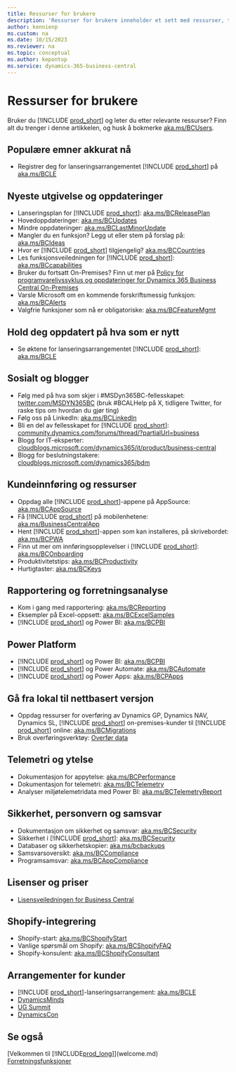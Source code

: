 ```yaml
---
title: Ressurser for brukere
description: 'Ressurser for brukere inneholder et sett med ressurser, tjenester og verktøy for å bruke Microsoft Dynamics 365 Business Central.'
author: kennienp
ms.custom: na
ms.date: 10/15/2023
ms.reviewer: na
ms.topic: conceptual
ms.author: kepontop
ms.service: dynamics-365-business-central
---
```


# Ressurser for brukere

Bruker du [!INCLUDE [prod_short](includes/prod_short.md)] og leter du etter relevante ressurser? Finn alt du trenger i denne artikkelen, og husk å bokmerke [aka.ms/BCUsers](https://aka.ms/BCUsers).

## Populære emner akkurat nå

- Registrer deg for lanseringsarrangementet [!INCLUDE [prod_short](includes/prod_short.md)] på [aka.ms/BCLE](https://aka.ms/BCLE)

## Nyeste utgivelse og oppdateringer  

- Lanseringsplan for [!INCLUDE [prod_short](includes/prod_short.md)]: [aka.ms/BCReleasePlan](https://aka.ms/BCReleasePlan) 
- Hovedoppdateringer: [aka.ms/BCUpdates](https://aka.ms/BCUpdates)
- Mindre oppdateringer: [aka.ms/BCLastMinorUpdate](https://aka.ms/BCLastMinorUpdate) 
- Mangler du en funksjon? Legg ut eller stem på forslag på: [aka.ms/BCIdeas](https://aka.ms/BCIdeas) 
- Hvor er [!INCLUDE [prod_short](includes/prod_short.md)] tilgjengelig? [aka.ms/BCCountries](https://aka.ms/BCCountries)
- Les funksjonsveiledningen for [!INCLUDE [prod_short](includes/prod_short.md)]: [aka.ms/BCcapabilities](https://aka.ms/BCcapabilities)
- Bruker du fortsatt On-Premises? Finn ut mer på [Policy for programvarelivssyklus og oppdateringer for Dynamics 365 Business Central On-Premises](/dynamics365/business-central/dev-itpro/terms/lifecycle-policy-on-premises)
- Varsle Microsoft om en kommende forskriftsmessig funksjon: [aka.ms/BCAlerts](https://aka.ms/BCAlerts)
- Valgfrie funksjoner som nå er obligatoriske: [aka.ms/BCFeatureMgmt](https://aka.ms/BCFeatureMgmt)

## Hold deg oppdatert på hva som er nytt

- Se øktene for lanseringsarrangementet [!INCLUDE [prod_short](includes/prod_short.md)]: [aka.ms/BCLE](https://aka.ms/BCLE) 

## Sosialt og blogger

- Følg med på hva som skjer i #MSDyn365BC-fellesskapet: [twitter.com/MSDYN365BC](https://twitter.com/MSDYN365BC) (bruk #BCALHelp på X, tidligere Twitter, for raske tips om hvordan du gjør ting) 
- Følg oss på LinkedIn: [aka.ms/BCLinkedIn](https://aka.ms/BCLinkedIn)
- Bli en del av fellesskapet for [!INCLUDE [prod_short](includes/prod_short.md)]: [community.dynamics.com/forums/thread/?partialUrl=business](https://community.dynamics.com/forums/thread/?partialUrl=business) 
- Blogg for IT-eksperter: [cloudblogs.microsoft.com/dynamics365/it/product/business-central](https://cloudblogs.microsoft.com/dynamics365/it/product/business-central/)
- Blogg for beslutningstakere: [cloudblogs.microsoft.com/dynamics365/bdm](https://cloudblogs.microsoft.com/dynamics365/bdm)

## Kundeinnføring og ressurser 

- Oppdag alle [!INCLUDE [prod_short](includes/prod_short.md)]-appene på AppSource: [aka.ms/BCAppSource](https://appsource.microsoft.com/marketplace/apps?page=1&product=dynamics-365-business-central)
- Få [!INCLUDE [prod_short](includes/prod_short.md)] på mobilenhetene: [aka.ms/BusinessCentralApp](https://aka.ms/BusinessCentralApp)
- Hent [!INCLUDE [prod_short](includes/prod_short.md)]-appen som kan installeres, på skrivebordet: [aka.ms/BCPWA](https://aka.ms/BCPWA)
- Finn ut mer om innføringsopplevelser i [!INCLUDE [prod_short](includes/prod_short.md)]: [aka.ms/BCOnboarding](https://aka.ms/bconboarding)
- Produktivitetstips: [aka.ms/BCProductivity](https://aka.ms/BCProductivity) 
- Hurtigtaster: [aka.ms/BCKeys](https://aka.ms/BCKeys)

## Rapportering og forretningsanalyse

- Kom i gang med rapportering: [aka.ms/BCReporting](https://aka.ms/BCReporting)
- Eksempler på Excel-oppsett: [aka.ms/BCExcelSamples](https://aka.ms/BCExcelSamples)
- [!INCLUDE [prod_short](includes/prod_short.md)] og Power BI: [aka.ms/BCPBI](https://aka.ms/BCPBI)

## Power Platform

- [!INCLUDE [prod_short](includes/prod_short.md)] og Power BI: [aka.ms/BCPBI](https://aka.ms/BCPBI)
- [!INCLUDE [prod_short](includes/prod_short.md)] og Power Automate: [aka.ms/BCAutomate](https://aka.ms/BCAutomate) 
- [!INCLUDE [prod_short](includes/prod_short.md)] og Power Apps: [aka.ms/BCPApps](https://aka.ms/BCPApps)

## Gå fra lokal til nettbasert versjon

- Oppdag ressurser for overføring av Dynamics GP, Dynamics NAV, Dynamics SL, [!INCLUDE [prod_short](includes/prod_short.md)] on-premises-kunder til [!INCLUDE [prod_short](includes/prod_short.md)] online: [aka.ms/BCMigrations](https://aka.ms/BCMigrations)  
- Bruk overføringsverktøy: [Overfør data](/dynamics365/business-central/dev-itpro/administration/migrate-data) 

## Telemetri og ytelse

- Dokumentasjon for appytelse: [aka.ms/BCPerformance](https://aka.ms/BCPerformance)
- Dokumentasjon for telemetri: [aka.ms/BCTelemetry](https://aka.ms/BCTelemetry) 
- Analyser miljøtelemetridata med Power BI: [aka.ms/BCTelemetryReport](https://aka.ms/BCTelemetryReport) 

## Sikkerhet, personvern og samsvar

- Dokumentasjon om sikkerhet og samsvar: [aka.ms/BCSecurity](https://aka.ms/BCSecurity) 
- Sikkerhet i [!INCLUDE [prod_short](includes/prod_short.md)]: [aka.ms/BCSecurity](https://aka.ms/BCSecurity)
- Databaser og sikkerhetskopier: [aka.ms/bcbackups](https://aka.ms/BCBackups)
- Samsvarsoversikt: [aka.ms/BCCompliance](https://aka.ms/BCCompliance)
- Programsamsvar: [aka.ms/BCAppCompliance](https://aka.ms/BCAppCompliance)

## Lisenser og priser

- [Lisensveiledningen for Business Central](https://go.microsoft.com/fwlink/?LinkId=866544&clcid=0x409)

## Shopify-integrering

- Shopify-start: [aka.ms/BCShopifyStart](https://aka.ms/BCShopifyStart)
- Vanlige spørsmål om Shopify: [aka.ms/BCShopifyFAQ](https://aka.ms/BCShopifyFAQ)
- Shopify-konsulent: [aka.ms/BCShopifyConsultant](https://aka.ms/BCShopifyConsultant)

## Arrangementer for kunder

- [!INCLUDE [prod_short](includes/prod_short.md)]-lanseringsarrangement: [aka.ms/BCLE](https://aka.ms/BCLE)
- [DynamicsMinds](https://www.dynamicsminds.com/)
- [UG Summit](https://www.summitna.com/)
- [DynamicsCon](https://dynamicscon.com/)

## Se også

[Velkommen til [!INCLUDE[prod_long](includes/prod_long.md)]](welcome.md)  
[Forretningsfunksjoner](across-business-functionality.md)  
